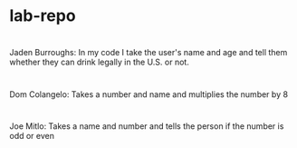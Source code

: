 # lab-repo
# 
Jaden Burroughs: In my code I take  the user's name and age and tell them whether they can drink legally in the U.S. or not.
# 
Dom Colangelo: Takes a number and name and multiplies the number by 8
# 
Joe Mitlo: Takes a name and number and tells the person if the number is odd or even
